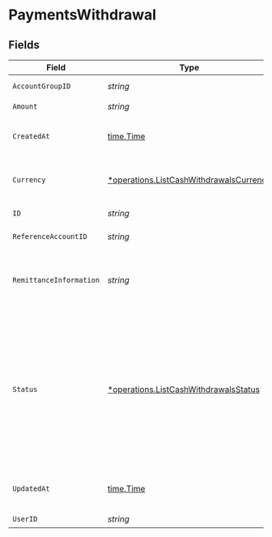 # PaymentsWithdrawal


## Fields

| Field                                                                                                                                                                                                                       | Type                                                                                                                                                                                                                        | Required                                                                                                                                                                                                                    | Description                                                                                                                                                                                                                 |
| --------------------------------------------------------------------------------------------------------------------------------------------------------------------------------------------------------------------------- | --------------------------------------------------------------------------------------------------------------------------------------------------------------------------------------------------------------------------- | --------------------------------------------------------------------------------------------------------------------------------------------------------------------------------------------------------------------------- | --------------------------------------------------------------------------------------------------------------------------------------------------------------------------------------------------------------------------- |
| `AccountGroupID`                                                                                                                                                                                                            | *string*                                                                                                                                                                                                                    | :heavy_check_mark:                                                                                                                                                                                                          | Account group unique identifier.                                                                                                                                                                                            |
| `Amount`                                                                                                                                                                                                                    | *string*                                                                                                                                                                                                                    | :heavy_check_mark:                                                                                                                                                                                                          | N/A                                                                                                                                                                                                                         |
| `CreatedAt`                                                                                                                                                                                                                 | [time.Time](https://pkg.go.dev/time#Time)                                                                                                                                                                                   | :heavy_check_mark:                                                                                                                                                                                                          | Date and time when the resource was created. [RFC 3339-5](https://datatracker.ietf.org/doc/html/rfc3339#section-5.6), [ISO8601 UTC](https://www.iso.org/iso-8601-date-and-time-format.html)                                 |
| `Currency`                                                                                                                                                                                                                  | [*operations.ListCashWithdrawalsCurrency](../../../pkg/models/operations/listcashwithdrawalscurrency.md)                                                                                                                    | :heavy_minus_sign:                                                                                                                                                                                                          | Alphabetic three-letter [ISO 4217](https://en.wikipedia.org/wiki/ISO_4217) currency code.<br/>* EUR - Euro                                                                                                                  |
| `ID`                                                                                                                                                                                                                        | *string*                                                                                                                                                                                                                    | :heavy_check_mark:                                                                                                                                                                                                          | Cash withdrawal unique identifier                                                                                                                                                                                           |
| `ReferenceAccountID`                                                                                                                                                                                                        | *string*                                                                                                                                                                                                                    | :heavy_check_mark:                                                                                                                                                                                                          | Reference account unique identifier.                                                                                                                                                                                        |
| `RemittanceInformation`                                                                                                                                                                                                     | *string*                                                                                                                                                                                                                    | :heavy_check_mark:                                                                                                                                                                                                          | Payment reference the end user will see in their bank statement for the corresponding credit transfer booking (“Verwendungszweck”)                                                                                          |
| `Status`                                                                                                                                                                                                                    | [*operations.ListCashWithdrawalsStatus](../../../pkg/models/operations/listcashwithdrawalsstatus.md)                                                                                                                        | :heavy_minus_sign:                                                                                                                                                                                                          | Status of the withdrawal<br/>* NEW - Withdrawal is created but not started processing.<br/>* PROCESSING - Withdrawal is in processing.<br/>* CONFIRMED - Withdrawal was successfully processed.<br/>* CANCELLED - Withdrawal was cancelled. |
| `UpdatedAt`                                                                                                                                                                                                                 | [time.Time](https://pkg.go.dev/time#Time)                                                                                                                                                                                   | :heavy_check_mark:                                                                                                                                                                                                          | Date and time when the resource was last updated. [RFC 3339-5](https://datatracker.ietf.org/doc/html/rfc3339#section-5.6), [ISO8601 UTC](https://www.iso.org/iso-8601-date-and-time-format.html)                            |
| `UserID`                                                                                                                                                                                                                    | *string*                                                                                                                                                                                                                    | :heavy_check_mark:                                                                                                                                                                                                          | User unique identifier.                                                                                                                                                                                                     |